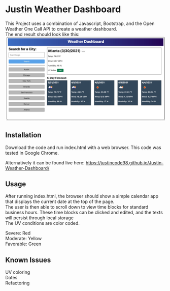 # Justin Weather Dashboard
This Project uses a combination of Javascript, Bootstrap, and the Open Weather One Call API to create a weather dashboard.    
The end result should look like this:  
![mockup](./mockup.PNG)  


## Installation
Download the code and run index.html with a web browser. 
This code was tested in Google Chrome.  

Alternatively it can be found live here: https://justincode98.github.io/Justin-Weather-Dashboard/

## Usage
After running index.html, the browser should show a simple calendar app that displays the current date at the top of the page.  
The user is then able to scroll down to view time blocks for standard business hours. These time blocks can be clicked and edited, and the texts will persist through local storage  
The UV conditions are color coded.  

Severe: Red  
Moderate:  Yellow  
Favorable: Green  

## Known Issues
UV coloring  
Dates  
Refactoring  